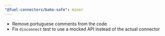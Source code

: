 ```yaml
---
"@fuel-connectors/bako-safe": minor
---
```


- Remove portuguese comments from the code 
- Fix `disconnect` test to use a mocked API instead of the actual connector
